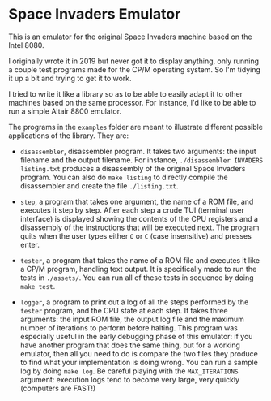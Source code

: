# Space Invaders Emulator

This is an emulator for the original Space Invaders machine based on the Intel 8080.

I originally wrote it in 2019 but never got it to display anything, only running a couple test programs made for the CP/M operating system. So I'm tidying it up a bit and trying to get it to work.

I tried to write it like a library so as to be able to easily adapt it to other machines based on the same processor. For instance, I'd like to be able to run a simple Altair 8800 emulator.

The programs in the `examples` folder are meant to illustrate different possible applications of the library. They are:

- `disassembler`, disassembler program. It takes two arguments: the input filename and the output filename.
   For instance, `./disassembler INVADERS listing.txt` produces a disassembly of the original Space Invaders program. You can also do `make listing` to directly compile the disassembler and create the file `./listing.txt`.

- `step`, a program that takes one argument, the name of a ROM file, and executes it step by step. After each step a crude TUI (terminal user interface) is displayed showing the contents of the CPU registers and a disassembly of the instructions that will be executed next. The program quits when the user types either `Q` or `C` (case insensitive) and presses enter.

- `tester`, a program that takes the name of a ROM file and executes it like a CP/M program, handling text output. It is specifically made to run the tests in `./assets/`. You can run all of these tests in sequence by doing `make test`. 

- `logger`, a program to print out a log of all the steps performed by the `tester` program, and the CPU state at each step. It takes three arguments: the input ROM file, the output log file and the maximum number of iterations to perform before halting. This program was especially useful in the early debugging phase of this emulator: if you have another program that does the same thing, but for a working emulator, then all you need to do is compare the two files they produce to find what your implementation is doing wrong. You can run a sample log by doing `make log`. Be careful playing with the `MAX_ITERATIONS` argument: execution logs tend to become very large, very quickly (computers are FAST!)
